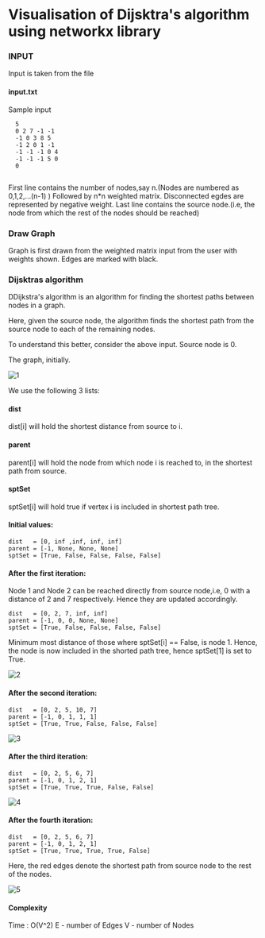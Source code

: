 # Visualisation of Dijsktra's algorithm using networkx library

### INPUT ###


Input is taken from the file 
#### input.txt ####

Sample input
```
  5
  0 2 7 -1 -1
  -1 0 3 8 5
  -1 2 0 1 -1
  -1 -1 -1 0 4
  -1 -1 -1 5 0
  0


```
First line contains the number of nodes,say n.(Nodes are numbered as 0,1,2,...(n-1) )
Followed by n*n weighted matrix. Disconnected egdes are represented by negative weight.
Last line contains the source node.(i.e, the node from which the rest of the nodes should be reached)

### Draw Graph ###


Graph is first drawn from the weighted matrix input from the user with weights shown. Edges are marked with black.



### Dijsktras algorithm ###

DDijkstra's algorithm is an algorithm for finding the shortest paths between nodes in a graph. 

Here, given the source node, the algorithm finds the shortest path from the source node to each of the remaining nodes. 

To understand this better, consider the above input.
Source node is 0.

The graph, initially.

![1](https://user-images.githubusercontent.com/22571531/27195526-ca5dd872-5224-11e7-9b34-e669c7082a6e.png)

We use the following 3 lists:

#### dist ####
 dist[i] will hold the shortest distance from source to i.                                 
#### parent ####                               
parent[i] will hold the node from which node i is reached to, in the shortest path from source.                          
#### sptSet ####                         
sptSet[i] will hold true if vertex i is included in shortest path tree.                           

#### Initial values: ####
```
dist   = [0, inf ,inf, inf, inf]
parent = [-1, None, None, None]                        
sptSet = [True, False, False, False, False]
```

#### After the first iteration: ####

Node 1 and Node 2 can be reached directly from source node,i.e, 0 with a distance of 2 and 7 respectively. Hence they are updated accordingly.

```
dist   = [0, 2, 7, inf, inf]
parent = [-1, 0, 0, None, None] 
sptSet = [True, False, False, False, False]
```

Minimum most distance of those where sptSet[i] == False, is node 1.
Hence, the node is now included in the shorted path tree, hence sptSet[1] is set to True.

![2](https://user-images.githubusercontent.com/22571531/27195530-cd783296-5224-11e7-87f5-a404a94fed84.png)


#### After the second iteration: ####

```
dist   = [0, 2, 5, 10, 7]
parent = [-1, 0, 1, 1, 1]
sptSet = [True, True, False, False, False]
```

![3](https://user-images.githubusercontent.com/22571531/27195531-d081e824-5224-11e7-8993-81f2dc43c30f.png)

#### After the third iteration: ####

```
dist   = [0, 2, 5, 6, 7]
parent = [-1, 0, 1, 2, 1]
sptSet = [True, True, True, False, False]
```

![4](https://user-images.githubusercontent.com/22571531/27195536-d310f896-5224-11e7-8a75-eb5e883bc37b.png)

#### After the fourth iteration: ####

```
dist   = [0, 2, 5, 6, 7]
parent = [-1, 0, 1, 2, 1]
sptSet = [True, True, True, True, False]
```

Here, the red edges denote the shortest path from source node to the rest of the nodes.

![5](https://user-images.githubusercontent.com/22571531/27195545-d8cfdf68-5224-11e7-8ee9-1b2d38e1d6ad.png)

#### Complexity ####
Time : O(V^2) 
E - number of Edges
V - number of Nodes
